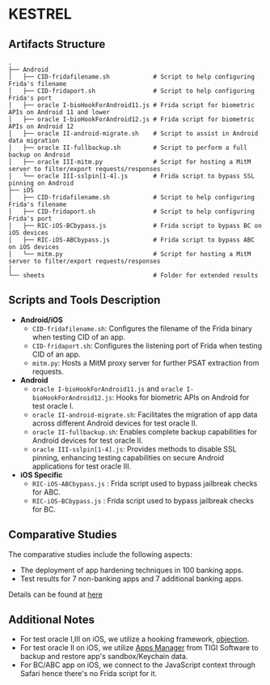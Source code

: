 # KESTREL

## Artifacts Structure

```
.
├── Android
│   ├── CID-fridafilename.sh            # Script to help configuring Frida's filename 
│   ├── CID-fridaport.sh                # Script to help configuring Frida's port 
│   ├── oracle I-bioHookForAndroid11.js # Frida script for biometric APIs on Android 11 and lower
│   ├── oracle I-bioHookForAndroid12.js # Frida script for biometric APIs on Android 12
│   ├── oracle II-android-migrate.sh    # Script to assist in Android data migration
│   ├── oracle II-fullbackup.sh         # Script to perform a full backup on Android
│   ├── oracle III-mitm.py              # Script for hosting a MitM server to filter/export requests/responses
│   └── oracle III-sslpin[1-4].js       # Frida script to bypass SSL pinning on Android
├── iOS
│   ├── CID-fridafilename.sh            # Script to help configuring Frida's filename 
│   ├── CID-fridaport.sh                # Script to help configuring Frida's port 
│   ├── RIC-iOS-BCbypass.js             # Frida script to bypass BC on iOS devices
│   ├── RIC-iOS-ABCbypass.js            # Frida script to bypass ABC on iOS devices
│   └── mitm.py                         # Script for hosting a MitM server to filter/export requests/responses
│
└── sheets                              # Folder for extended results
```

## Scripts and Tools Description

- **Android/iOS**
  - `CID-fridafilename.sh`: Configures the filename of the Frida  binary when testing CID of an app.
  - `CID-fridaport.sh`: Configures the listening port of Frida when testing CID of an app.
  - `mitm.py`: Hosts a MitM proxy server for further PSAT extraction from requests.
- **Android**
  - `oracle I-bioHookForAndroid11.js` and `oracle I-bioHookForAndroid12.js`:  Hooks for biometric APIs on Android for test oracle I.
  - `oracle II-android-migrate.sh`: Facilitates the migration of app data across different Android devices for test oracle II.
  - `oracle II-fullbackup.sh`: Enables complete backup capabilities for Android devices for test oracle II.
  - `oracle III-sslpin[1-4].js`: Provides methods to disable SSL pinning, enhancing testing capabilities on secure Android applications for test oracle III.
- **iOS Specific**
  - `RIC-iOS-ABCbypass.js` : Frida script used to bypass jailbreak checks for ABC.
  - `RIC-iOS-BCbypass.js` : Frida script used to bypass jailbreak checks for BC.

## Comparative Studies
The comparative studies include the following aspects:
- The deployment of app hardening techniques in 100 banking apps.
- Test results for 7 non-banking apps and 7 additional banking apps.

Details can be found at [here](https://anonymous.4open.science/r/BankApps-0B90/Comparative_Study.md)

## Additional Notes
- For test oracle I,III on iOS, we utilize a hooking framework, [objection](https://github.com/sensepost/objection/).
- For test oracle II on iOS, we utilize [Apps Manager](https://www.tigisoftware.com/) from TIGI Software to backup and restore app's sandbox/Keychain data.
- For BC/ABC app on iOS, we connect to the JavaScript context through Safari hence there's no Frida script for it.
